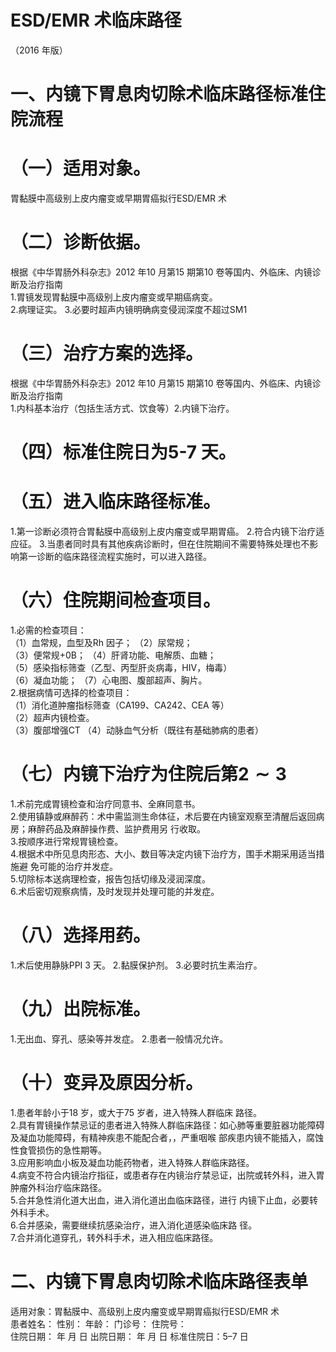 # ESD/EMR 术临床路径  
（2016 年版）  
# 一、内镜下胃息肉切除术临床路径标准住院流程  
# （一）适用对象。  
胃黏膜中高级别上皮内瘤变或早期胃癌拟行ESD/EMR 术  
# （二）诊断依据。  
根据《中华胃肠外科杂志》2012 年10 月第15 期第10 卷等国内、外临床、内镜诊断及治疗指南  
1.胃镜发现胃黏膜中高级别上皮内瘤变或早期癌病变。  
2.病理证实。 3.必要时超声内镜明确病变侵润深度不超过SM1  
# （三）治疗方案的选择。  
根据《中华胃肠外科杂志》2012 年10 月第15 期第10 卷等国内、外临床、内镜诊断及治疗指南  
1.内科基本治疗（包括生活方式、饮食等）2.内镜下治疗。  
# （四）标准住院日为5-7 天。  
# （五）进入临床路径标准。  
1.第一诊断必须符合胃黏膜中高级别上皮内瘤变或早期胃癌。 2.符合内镜下治疗适应征。 3.当患者同时具有其他疾病诊断时，但在住院期间不需要特殊处理也不影响第一诊断的临床路径流程实施时，可以进入路径。  
# （六）住院期间检查项目。  
1.必需的检查项目：  
（1）血常规，血型及Rh 因子；   （2）尿常规；  
（3）便常规$+0\mathrm{B}$；   （4）肝肾功能、电解质、血糖；  
（5）感染指标筛查（乙型、丙型肝炎病毒，HIV，梅毒）  
（6）凝血功能；     （7）心电图、腹部超声、胸片。  
2.根据病情可选择的检查项目：  
（1）消化道肿瘤指标筛查（CA199、CA242、CEA 等）  
（2）超声内镜检查。  
（3）腹部增强CT    （4）动脉血气分析（既往有基础肺病的患者）  
# （七）内镜下治疗为住院后第$\scriptstyle\mathbf{2}\sim3$  
1.术前完成胃镜检查和治疗同意书、全麻同意书。  
2.使用镇静或麻醉药：术中需监测生命体征，术后要在内镜室观察至清醒后返回病房；麻醉药品及麻醉操作费、监护费用另 行收取。  
3.按顺序进行常规胃镜检查。  
4.根据术中所见息肉形态、大小、数目等决定内镜下治疗方，围手术期采用适当措施避 免可能的治疗并发症。  
5.切除标本送病理检查，报告包括切缘及浸润深度。  
6.术后密切观察病情，及时发现并处理可能的并发症。  
# （八）选择用药。  
1.术后使用静脉PPI 3 天。 2.黏膜保护剂。 3.必要时抗生素治疗。  
# （九）出院标准。  
1.无出血、穿孔、感染等并发症。 2.患者一般情况允许。  
# （十）变异及原因分析。  
1.患者年龄小于18 岁，或大于75 岁者，进入特殊人群临床 路径。  
2.具有胃镜操作禁忌证的患者进入特殊人群临床路径：如心肺等重要脏器功能障碍及凝血功能障碍，有精神疾患不能配合者，，严重咽喉 部疾患内镜不能插入，腐蚀性食管损伤的急性期等。  
3.应用影响血小板及凝血功能药物者，进入特殊人群临床路径。  
4.病变不符合内镜治疗指征，或患者存在内镜治疗禁忌证，出院或转外科，进入胃肿瘤外科治疗临床路径。  
5.合并急性消化道大出血，进入消化道出血临床路径，进行 内镜下止血，必要转外科手术。  
6.合并感染，需要继续抗感染治疗，进入消化道感染临床路 径。  
7.合并消化道穿孔，转外科手术，进入相应临床路径。  
# 二、内镜下胃息肉切除术临床路径表单  
适用对象：胃黏膜中、高级别上皮内瘤变或早期胃癌拟行ESD/EMR 术  
患者姓名：             性别：     年龄：    门诊号：      住院号：  
住院日期：    年    月    日  出院日期：    年    月    日  标准住院日：5–7 日  
